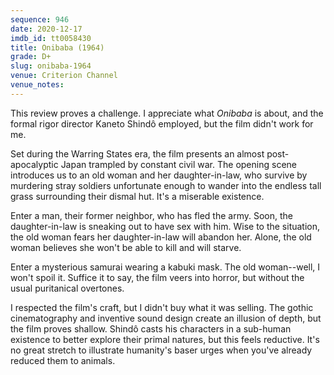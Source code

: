 ```yaml
---
sequence: 946
date: 2020-12-17
imdb_id: tt0058430
title: Onibaba (1964)
grade: D+
slug: onibaba-1964
venue: Criterion Channel
venue_notes:
---
```


This review proves a challenge. I appreciate what _Onibaba_ is about, and the formal rigor director Kaneto Shindô employed, but the film didn't work for me.

<!-- end -->

Set during the Warring States era, the film presents an almost post-apocalyptic Japan trampled by constant civil war. The opening scene introduces us to an old woman and her daughter-in-law, who survive by murdering stray soldiers unfortunate enough to wander into the endless tall grass surrounding their dismal hut. It's a miserable existence.

Enter a man, their former neighbor, who has fled the army. Soon, the daughter-in-law is sneaking out to have sex with him. Wise to the situation, the old woman fears her daughter-in-law will abandon her. Alone, the old woman believes she won't be able to kill and will starve.

Enter a mysterious samurai wearing a kabuki mask. The old woman--well, I won't spoil it. Suffice it to say, the film veers into horror, but without the usual puritanical overtones.

I respected the film's craft, but I didn't buy what it was selling. The gothic cinematography and inventive sound design create an illusion of depth, but the film proves shallow. Shindô casts his characters in a sub-human existence to better explore their primal natures, but this feels reductive. It's no great stretch to illustrate humanity's baser urges when you've already reduced them to animals.